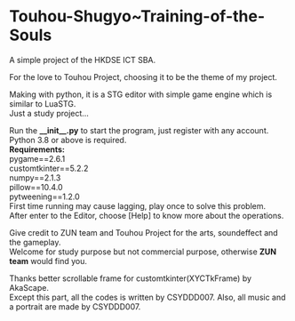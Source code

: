 # Touhou-Shugyo~Training-of-the-Souls
A simple project of the HKDSE ICT SBA.

For the love to Touhou Project, choosing it to be the theme of my project.

Making with python, it is a STG editor with simple game engine which is similar to LuaSTG.  
Just a study project...

Run the __\_\_init\_\_.py__ to start the program, just register with any account.  
Python 3.8 or above is required.  
__Requirements:__  
pygame==2.6.1  
customtkinter==5.2.2  
numpy==2.1.3  
pillow==10.4.0  
pytweening==1.2.0  
First time running may cause lagging, play once to solve this problem.  
After enter to the Editor, choose [Help] to know more about the operations.  

Give credit to ZUN team and Touhou Project for the arts, soundeffect and the gameplay.  
Welcome for study purpose but not commercial purpose, otherwise __ZUN team__ would find you.

Thanks better scrollable frame for customtkinter(XYCTkFrame) by AkaScape.  
Except this part, all the codes is written by CSYDDD007.
Also, all music and a portrait are made by CSYDDD007.
